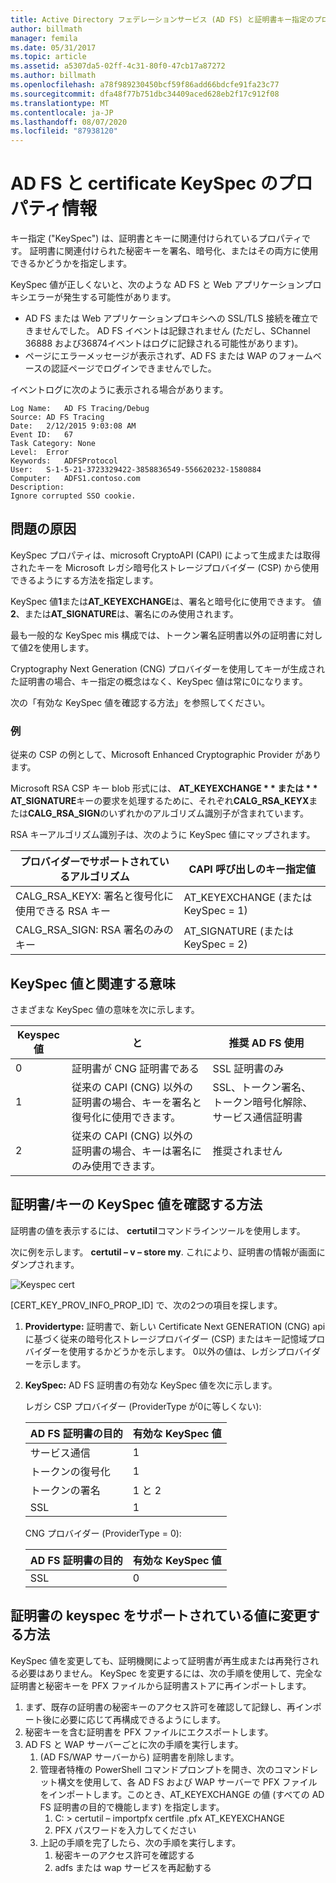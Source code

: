 ```yaml
---
title: Active Directory フェデレーションサービス (AD FS) と証明書キー指定のプロパティ情報
author: billmath
manager: femila
ms.date: 05/31/2017
ms.topic: article
ms.assetid: a5307da5-02ff-4c31-80f0-47cb17a87272
ms.author: billmath
ms.openlocfilehash: a78f989230450bcf59f86add66bdcfe91fa23c77
ms.sourcegitcommit: dfa48f77b751dbc34409aced628eb2f17c912f08
ms.translationtype: MT
ms.contentlocale: ja-JP
ms.lasthandoff: 08/07/2020
ms.locfileid: "87938120"
---
```

# <a name="ad-fs-and-certificate-keyspec-property-information"></a>AD FS と certificate KeySpec のプロパティ情報
キー指定 ("KeySpec") は、証明書とキーに関連付けられているプロパティです。 証明書に関連付けられた秘密キーを署名、暗号化、またはその両方に使用できるかどうかを指定します。

KeySpec 値が正しくないと、次のような AD FS と Web アプリケーションプロキシエラーが発生する可能性があります。


- AD FS または Web アプリケーションプロキシへの SSL/TLS 接続を確立できませんでした。 AD FS イベントは記録されません (ただし、SChannel 36888 および36874イベントはログに記録される可能性があります)。
- ページにエラーメッセージが表示されず、AD FS または WAP のフォームベースの認証ページでログインできませんでした。

イベントログに次のように表示される場合があります。

```
Log Name:   AD FS Tracing/Debug
Source: AD FS Tracing
Date:   2/12/2015 9:03:08 AM
Event ID:   67
Task Category: None
Level:  Error
Keywords:   ADFSProtocol
User:   S-1-5-21-3723329422-3858836549-556620232-1580884
Computer:   ADFS1.contoso.com
Description:
Ignore corrupted SSO cookie.
```

## <a name="what-causes-the-problem"></a>問題の原因
KeySpec プロパティは、microsoft CryptoAPI (CAPI) によって生成または取得されたキーを Microsoft レガシ暗号化ストレージプロバイダー (CSP) から使用できるようにする方法を指定します。

KeySpec 値**1**または**AT_KEYEXCHANGE**は、署名と暗号化に使用できます。  値**2**、または**AT_SIGNATURE**は、署名にのみ使用されます。

最も一般的な KeySpec mis 構成では、トークン署名証明書以外の証明書に対して値2を使用します。

Cryptography Next Generation (CNG) プロバイダーを使用してキーが生成された証明書の場合、キー指定の概念はなく、KeySpec 値は常に0になります。

次の「有効な KeySpec 値を確認する方法」を参照してください。

### <a name="example"></a>例
従来の CSP の例として、Microsoft Enhanced Cryptographic Provider があります。

Microsoft RSA CSP キー blob 形式には、 <strong>AT_KEYEXCHANGE * * または * * AT_SIGNATURE</strong>キーの要求を処理するために、それぞれ**CALG_RSA_KEYX**または**CALG_RSA_SIGN**のいずれかのアルゴリズム識別子が含まれています。

RSA キーアルゴリズム識別子は、次のように KeySpec 値にマップされます。

| プロバイダーでサポートされているアルゴリズム| CAPI 呼び出しのキー指定値 |
| --- | --- |
|CALG_RSA_KEYX: 署名と復号化に使用できる RSA キー| AT_KEYEXCHANGE (または KeySpec = 1)|
CALG_RSA_SIGN: RSA 署名のみのキー |AT_SIGNATURE (または KeySpec = 2)|

## <a name="keyspec-values-and-associated-meanings"></a>KeySpec 値と関連する意味
さまざまな KeySpec 値の意味を次に示します。

|Keyspec 値|と|推奨 AD FS 使用|
| --- | --- | --- |
|0|証明書が CNG 証明書である|SSL 証明書のみ|
|1|従来の CAPI (CNG) 以外の証明書の場合、キーを署名と復号化に使用できます。|    SSL、トークン署名、トークン暗号化解除、サービス通信証明書|
|2|従来の CAPI (CNG) 以外の証明書の場合、キーは署名にのみ使用できます。|推奨されません|

## <a name="how-to-check-the-keyspec-value-for-your-certificates--keys"></a>証明書/キーの KeySpec 値を確認する方法
証明書の値を表示するには、 **certutil**コマンドラインツールを使用します。

次に例を示します。 **certutil – v – store my**.  これにより、証明書の情報が画面にダンプされます。

![Keyspec cert](media/AD-FS-and-KeySpec-Property/keyspec1.png)

[CERT_KEY_PROV_INFO_PROP_ID] で、次の2つの項目を探します。


1. **Providertype:** 証明書で、新しい Certificate Next GENERATION (CNG) api に基づく従来の暗号化ストレージプロバイダー (CSP) またはキー記憶域プロバイダーを使用するかどうかを示します。  0以外の値は、レガシプロバイダーを示します。
2. **KeySpec:** AD FS 証明書の有効な KeySpec 値を次に示します。

   レガシ CSP プロバイダー (ProviderType が0に等しくない):

   |AD FS 証明書の目的|有効な KeySpec 値|
   | --- | --- |
   |サービス通信|1|
   |トークンの復号化|1|
   |トークンの署名|1 と 2|
   |SSL|1|

   CNG プロバイダー (ProviderType = 0):

   |AD FS 証明書の目的|有効な KeySpec 値|
   | --- | --- |
   |SSL|0|

## <a name="how-to-change-the-keyspec-for-your-certificate-to-a-supported-value"></a>証明書の keyspec をサポートされている値に変更する方法
KeySpec 値を変更しても、証明機関によって証明書が再生成または再発行される必要はありません。  KeySpec を変更するには、次の手順を使用して、完全な証明書と秘密キーを PFX ファイルから証明書ストアに再インポートします。


1. まず、既存の証明書の秘密キーのアクセス許可を確認して記録し、再インポート後に必要に応じて再構成できるようにします。
2. 秘密キーを含む証明書を PFX ファイルにエクスポートします。
3. AD FS と WAP サーバーごとに次の手順を実行します。
    1. (AD FS/WAP サーバーから) 証明書を削除します。
    2. 管理者特権の PowerShell コマンドプロンプトを開き、次のコマンドレット構文を使用して、各 AD FS および WAP サーバーで PFX ファイルをインポートします。このとき、AT_KEYEXCHANGE の値 (すべての AD FS 証明書の目的で機能します) を指定します。
        1. C: \> certutil – importpfx certfile .pfx AT_KEYEXCHANGE
        2. PFX パスワードを入力してください
    3. 上記の手順を完了したら、次の手順を実行します。
        1. 秘密キーのアクセス許可を確認する
        2. adfs または wap サービスを再起動する





